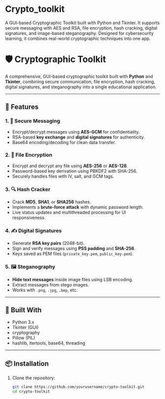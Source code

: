# Crypto_toolkit
A GUI-based Cryptographic Toolkit built with Python and Tkinter. It supports secure messaging with AES and RSA, file encryption, hash cracking, digital signatures, and image-based steganography. Designed for cybersecurity learning, it combines real-world cryptographic techniques into one app.


# 🛡️ Cryptographic Toolkit

A comprehensive, GUI-based cryptographic toolkit built with **Python** and **Tkinter**, combining secure communication, file encryption, hash cracking, digital signatures, and steganography into a single educational application.

---

## 🚀 Features

### 1. 🔐 Secure Messaging
- Encrypt/decrypt messages using **AES-GCM** for confidentiality.
- RSA-based **key exchange** and **digital signatures** for authenticity.
- Base64 encoding/decoding for clean data transfer.

### 2. 📂 File Encryption
- Encrypt and decrypt any file using **AES-256** or **AES-128**.
- Password-based key derivation using PBKDF2 with SHA-256.
- Securely handles files with IV, salt, and GCM tags.

### 3. 🔍 Hash Cracker
- Crack **MD5**, **SHA1**, or **SHA256** hashes.
- Implements a **brute-force attack** with dynamic password length.
- Live status updates and multithreaded processing for UI responsiveness.

### 4. ✍️ Digital Signatures
- Generate **RSA key pairs** (2048-bit).
- Sign and verify messages using **PSS padding** and **SHA-256**.
- Keys saved as PEM files (`private_key.pem`, `public_key.pem`).

### 5. 🖼️ Steganography
- **Hide text messages** inside image files using LSB encoding.
- Extract messages from stego images.
- Works with `.png`, `.jpg`, `.bmp`, etc.

---

## 🧱 Built With
- Python 3.x
- Tkinter (GUI)
- cryptography
- Pillow (PIL)
- hashlib, itertools, base64, threading

---

## 📦 Installation

1. Clone the repository:
   ```bash
   git clone https://github.com/yourusername/crypto-toolkit.git
   cd crypto-toolkit
